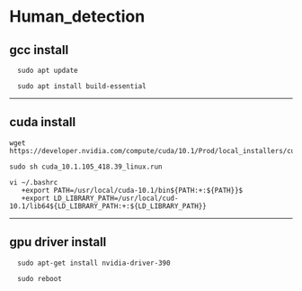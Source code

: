 # Human_detection

gcc install
 -------------
      sudo apt update

      sudo apt install build-essential
---------------
cuda install
---------------
    wget https://developer.nvidia.com/compute/cuda/10.1/Prod/local_installers/cuda_10.1.105_418.39_linux.run

    sudo sh cuda_10.1.105_418.39_linux.run
    
    vi ~/.bashrc
       +export PATH=/usr/local/cuda-10.1/bin${PATH:+:${PATH}}$
       +export LD_LIBRARY_PATH=/usr/local/cud-10.1/lib64${LD_LIBRARY_PATH:+:${LD_LIBRARY_PATH}}
--------------
gpu driver install
 -------------
      sudo apt-get install nvidia-driver-390

      sudo reboot
